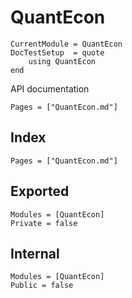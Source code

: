 # QuantEcon

```@meta
CurrentModule = QuantEcon
DocTestSetup  = quote
    using QuantEcon
end
```

API documentation

```@contents
Pages = ["QuantEcon.md"]
```

## Index

```@index
Pages = ["QuantEcon.md"]
```

## Exported

```@autodocs
Modules = [QuantEcon]
Private = false
```

## Internal

```@autodocs
Modules = [QuantEcon]
Public = false
```
